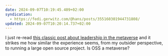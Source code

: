 ```yaml
---
date: 2024-09-07T10:19:45.409+02:00
syndication:
  - https://fedi.gerwitz.com/@hans/posts/355160301944731808/
updated: 2024-09-07T10:20:14.737+02:00
---
```


I just re-read [this classic post about leadership in the metaverse](https://cruftbox.medium.com/my-years-as-a-metaverse-warlord-1f7c830a3173) and it strikes me how similar the experience seems, from my outsider perspective, to running a large open source project. Is OSS a metaverse?

